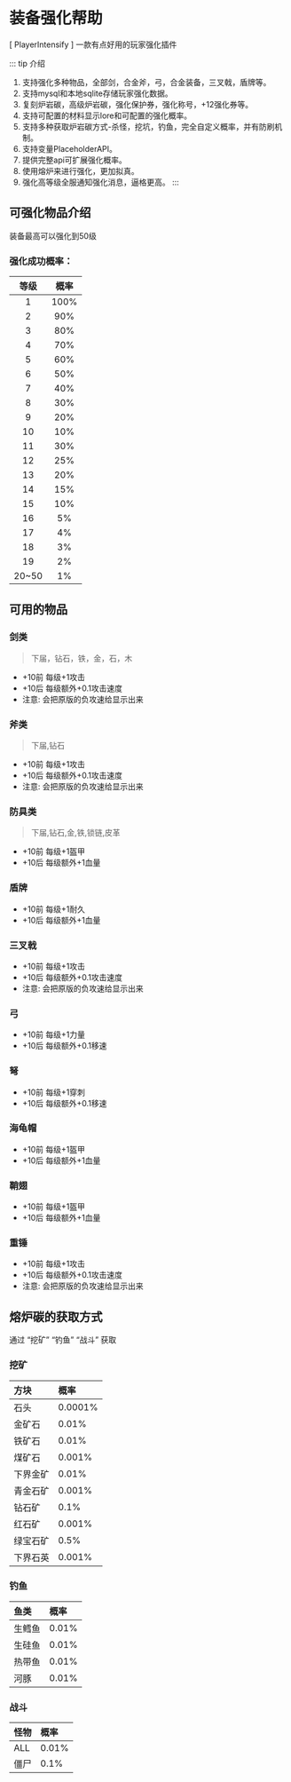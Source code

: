 # 装备强化帮助
[ PlayerIntensify ] 一款有点好用的玩家强化插件

::: tip 介绍
1. 支持强化多种物品，全部剑，合金斧，弓，合金装备，三叉戟，盾牌等。
2. 支持mysql和本地sqlite存储玩家强化数据。
3. 复刻炉岩碳，高级炉岩碳，强化保护券，强化称号，+12强化券等。
4. 支持可配置的材料显示lore和可配置的强化概率。
5. 支持多种获取炉岩碳方式-杀怪，挖坑，钓鱼，完全自定义概率，并有防刷机制。
6. 支持变量PlaceholderAPI。
7. 提供完整api可扩展强化概率。
8. 使用熔炉来进行强化，更加拟真。
9. 强化高等级全服通知强化消息，逼格更高。
:::

## 可强化物品介绍
装备最高可以强化到50级
### 强化成功概率：
| 等级 | 概率 |
| :-: | :-: |
| 1  | 100% |
| 2  | 90%  |
| 3  | 80%  |
| 4  | 70%  |
| 5  | 60%  |
| 6  | 50%  |
| 7  | 40%  |
| 8  | 30%  |
| 9  | 20%  |
| 10 | 10%  |
| 11 | 30%  |
| 12 | 25%  |
| 13 | 20%  |
| 14 | 15%  |
| 15 | 10%  |
| 16 | 5%   |
| 17 | 4%   |
| 18 | 3%   |
| 19 | 2%   |
| 20~50 | 1%   |

## 可用的物品
### 剑类
> 下届，钻石，铁，金，石，木
- +10前 每级+1攻击
- +10后 每级额外+0.1攻击速度
- 注意: 会把原版的负攻速给显示出来

### 斧类
> 下届,钻石
- +10前 每级+1攻击
- +10后 每级额外+0.1攻击速度
- 注意: 会把原版的负攻速给显示出来

### 防具类
> 下届,钻石,金,铁,锁链,皮革
- +10前 每级+1盔甲
- +10后 每级额外+1血量

### 盾牌
- +10前 每级+1耐久
- +10后 每级额外+1血量

### 三叉戟
- +10前 每级+1攻击
- +10后 每级额外+0.1攻击速度
- 注意: 会把原版的负攻速给显示出来

### 弓
- +10前 每级+1力量
- +10后 每级额外+0.1移速

### 弩
- +10前 每级+1穿刺
- +10后 每级额外+0.1移速

### 海龟帽
- +10前 每级+1盔甲
- +10后 每级额外+1血量

### 鞘翅
- +10前 每级+1盔甲
- +10后 每级额外+1血量

### 重锤
- +10前 每级+1攻击
- +10后 每级额外+0.1攻击速度
- 注意: 会把原版的负攻速给显示出来

## 熔炉碳的获取方式
通过 “挖矿” “钓鱼” “战斗” 获取

### 挖矿
| 方块 | 概率 |
| :-- | :-- |
| 石头 | 0.0001% |
| 金矿石 | 0.01% |
| 铁矿石 | 0.01% |
| 煤矿石 | 0.001% |
| 下界金矿 | 0.01% |
| 青金石矿 | 0.001% |
| 钻石矿 | 0.1% |
| 红石矿 | 0.001% |
| 绿宝石矿 | 0.5% |
| 下界石英 | 0.001% |

### 钓鱼
| 鱼类 | 概率 |
| :-- | :-- |
| 生鳕鱼 | 0.01% |
| 生硅鱼 | 0.01% |
| 热带鱼 | 0.01% |
| 河豚 | 0.01% |

### 战斗
| 怪物 | 概率 |
| :-- | :-- |
| ALL | 0.01% |
| 僵尸 | 0.1% |